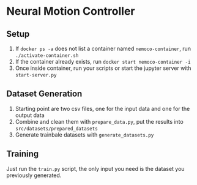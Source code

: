 # Neural Motion Controller

## Setup

1. If `docker ps -a` does not list a container named `nemoco-container`, run `./activate-container.sh`
2. If the container already exists, run `docker start nemoco-container -i`
3. Once inside container, run your scripts or start the jupyter server with `start-server.py`

## Dataset Generation

1. Starting point are two csv files, one for the input data and one for the output data
2. Combine and clean them with `prepare_data.py`, put the results into `src/datasets/prepared_datasets`
3. Generate trainbale datasets with `generate_datasets.py`

## Training

Just run the `train.py` script, the only input you need is the dataset you previously generated.